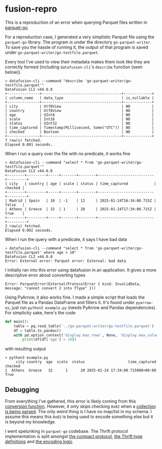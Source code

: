 # fusion-repro

This is a reproduction of an error when querying Parquet files written in [parquet-go](https://github.com/parquet-go/parquet-go).

For a reproduction case, I generated a very simplistic Parquet file using the `parquet-go` library.
The program is under the directory `go-parquet-writer`.
To save you the hassle of running it, the output of that program is saved under `go-parquet-writer/go-testfile.parquet`.

Every tool I've used to view their metadata makes them look like they are correctly formed (including `datafusion-cli`'s `describe` function (seen below)).

```
» datafusion-cli --command "describe 'go-parquet-writer/go-testfile.parquet'"
DataFusion CLI v44.0.0
+---------------+-------------------------------------+-------------+
| column_name   | data_type                           | is_nullable |
+---------------+-------------------------------------+-------------+
| city          | Utf8View                            | NO          |
| country       | Utf8View                            | NO          |
| age           | UInt8                               | NO          |
| scale         | Int16                               | NO          |
| status        | UInt32                              | NO          |
| time_captured | Timestamp(Millisecond, Some("UTC")) | NO          |
| checked       | Boolean                             | NO          |
+---------------+-------------------------------------+-------------+
7 row(s) fetched.
Elapsed 0.001 seconds.
```

When I run a query over the file with no predicate, it works fine

```
» datafusion-cli --command "select * from 'go-parquet-writer/go-testfile.parquet'"
DataFusion CLI v44.0.0
+--------+---------+-----+-------+--------+--------------------------+---------+
| city   | country | age | scale | status | time_captured            | checked |
+--------+---------+-----+-------+--------+--------------------------+---------+
| Madrid | Spain   | 10  | -1    | 12     | 2025-01-24T16:34:00.715Z | false   |
| Athens | Greece  | 32  | 1     | 20     | 2025-01-24T17:34:00.715Z | true    |
+--------+---------+-----+-------+--------+--------------------------+---------+
2 row(s) fetched.
Elapsed 0.002 seconds.
```

When I run the query with a predicate, it says I have bad data

```
» datafusion-cli --command "select * from 'go-parquet-writer/go-testfile.parquet' where age > 10"
DataFusion CLI v44.0.0
Error: External error: Parquet error: External: bad data
```

I initially ran into this error using datafusion in an application.
It gives a more descriptive error about converting types

```
Error: ParquetError(External(ProtocolError { kind: InvalidData, message: "cannot convert 2 into TType" }))
```

Using PyArrow, it also works fine.
I made a simple script that loads the Parquet file as a Pandas DataFrame and filters it.
It's found under `pyarrow-ex`, just run `python3 example.py` (needs PyArrow and Pandas dependencies).
For simplicity sake, here's the code

```python
def main():
    table = pq.read_table('../go-parquet-writer/go-testfile.parquet')
    df = table.to_pandas()
    with pd.option_context('display.max_rows', None, 'display.max_columns', None, 'display.width', None):
        print(df[df['age'] > 10])
```
with resulting output

```
» python3 example.py
     city country  age  scale  status                    time_captured  checked
1  Athens  Greece   32      1      20 2025-01-24 17:34:00.715000+00:00     True
```

## Debugging

From everything I've gathered, this error is likely coming from this [conversion function](https://github.com/apache/thrift/blob/7734c393ed0f0632c658c05e33a4d6592cf2912c/lib/rs/src/protocol/compact.rs#L660-L679).
However, it only skips checking `0x02` when a [collection is being parsed](https://github.com/apache/thrift/blob/7734c393ed0f0632c658c05e33a4d6592cf2912c/lib/rs/src/protocol/compact.rs#L653-L658).
The only weird thing is I have no map/list in my schema.
I assume this means this `0x02` is being used to encode something else but it is beyond my knowledge.

I went spelunking in `parquet-go` codebase. The Thrift protocol implementation is split amongst [the compact protocol](https://github.com/parquet-go/parquet-go/blob/main/encoding/thrift/compact.go), [the Thrift type definitions](https://github.com/parquet-go/parquet-go/blob/main/encoding/thrift/thrift.go) and [the encoding logic](https://github.com/parquet-go/parquet-go/blob/main/encoding/thrift/encode.go)
